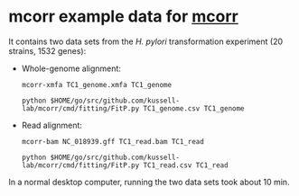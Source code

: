 # mcorr example data for [mcorr](https://github.com/kussell-lab/mcorr)

It contains two data sets from the _H. pylori_ transformation experiment (20 strains, 1532 genes):

*  Whole-genome alignment:

    `mcorr-xmfa TC1_genome.xmfa TC1_genome`

    `python $HOME/go/src/github.com/kussell-lab/mcorr/cmd/fitting/FitP.py TC1_genome.csv TC1_genome`

*  Read alignment:

    `mcorr-bam NC_018939.gff TC1_read.bam TC1_read`

    `python $HOME/go/src/github.com/kussell-lab/mcorr/cmd/fitting/FitP.py TC1_read.csv TC1_read`

In a normal desktop computer, running the two data sets took about 10 min.